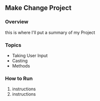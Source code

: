 ## Make Change Project

### Overview

this is where I'll put a summary of my Project


### Topics
* Taking User Input
* Casting
* Methods

### How to Run

1. instructions
2. instructions
